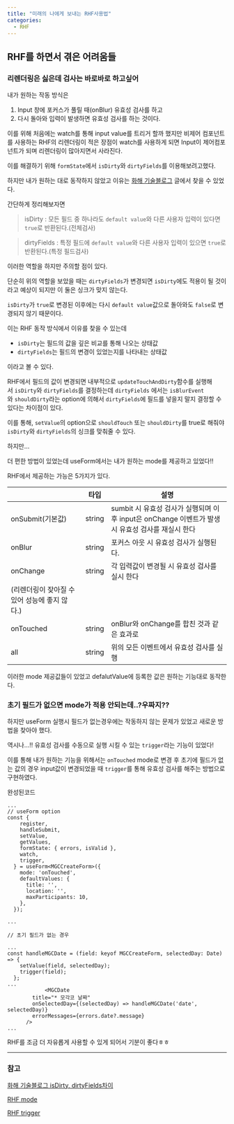 ```yaml
---
title: "미래의 나에게 보내는 RHF사용법"
categories:
  - RHF
---
```


## RHF를 하면서 겪은 어려움들

### 리렌더링은 싫은데 검사는 바로바로 하고싶어

내가 원하는 작동 방식은

1. Input 창에 포커스가 풀릴 때(onBlur) 유효성 검사를 하고
2. 다시 돌아와 입력이 발생하면 유효성 검사를 하는 것이다.

이를 위해 처음에는 watch를 통해 input value를 트리거 할까 했지만 비제어 컴포넌트를 사용하는 RHF의 리렌더링이 적은 장점이 watch를 사용하게 되면 Input이 제어컴포넌트가 되며 리렌더링이 많아지면서 사라진다.

이를 해결하기 위해 `formState`에서 `isDirty`와 `dirtyFields`를 이용해보려고했다.

하지만 내가 원하는 대로 동작하지 않았고 이유는 [화해 기술블로그](https://blog.hwahae.co.kr/all/tech/9249) 글에서 찾을 수 있었다.

간단하게 정리해보자면

> isDirty : 모든 필드 중 하나라도 `default value`와 다른 사용자 입력이 있다면 `true`로 반환된다.(전체검사)

> dirtyFields : 특정 필드에 `default value`와 다른 사용자 입력이 있으면 `true`로 반환된다.(특정 필드검사)

이러한 역할을 하지만 주의할 점이 있다.

단순히 위의 역할을 보았을 때는 `dirtyFields`가 변경되면 `isDirty`에도 적용이 될 것이라고 예상이 되지만 이 둘은 싱크가 맞지 않는다.

`isDirty`가 `true`로 변경된 이후에는 다시 `default value`값으로 돌아와도 `false`로 변경되지 않기 때문이다.

이는 RHF 동작 방식에서 이유를 찾을 수 있는데

- `isDirty`는 필드의 값을 깊은 비교를 통해 나오는 상태값
- `dirtyFields`는 필드의 변경이 있었는지를 나타내는 상태값

이라고 볼 수 있다.

RHF에서 필드의 값이 변경되면 내부적으로 `updateTouchAndDirty`함수를 실행해서 `isDirty`와 `dirtyFields`를 결정하는데 `dirtyFields` 에서는 `isBlurEvent`와 `shouldDirty`라는 option에 의해서 `dirtyFields`에 필드를 넣을지 말지 결정할 수 있다는 차이점이 있다.

이를 통해, `setValue`의 option으로 `shouldTouch` 또는 `shouldDirty`를 true로 해줘야 `isDirty`와 `dirtyFields`의 싱크를 맞춰줄 수 있다.

하지만…

더 편한 방법이 있었는데 useForm에서는 내가 원하는 mode를 제공하고 있었다!!

RHF에서 제공하는 가능은 5가지가 있다.

|                                               | 타입   | 설명                                                                                             |
| --------------------------------------------- | ------ | ------------------------------------------------------------------------------------------------ |
| onSubmit(기본값)                              | string | sumbit 시 유효성 검사가 실행되며 이후 input은 onChange 이벤트가 발생시 유효성 검사를 재실시 한다 |
| onBlur                                        | string | 포커스 아웃 시 유효성 검사가 실행된다.                                                           |
| onChange                                      | string | 각 입력값이 변경될 시 유효성 검사를 실시 한다                                                    |
| (리렌더링이 잦아질 수 있어 성능에 좋지 않다.) |
| onTouched                                     | string | onBlur와 onChange를 합친 것과 같은 효과로                                                        |
| all                                           | string | 위의 모든 이벤트에서 유효성 검사를 실행                                                          |

이러한 mode 제공값들이 있었고 defalutValue에 등록한 값은 원하는 기능대로 동작한다.

### 초기 필드가 없으면 mode가 적용 안되는데..?우짜지??

하지만 useForm 실행시 필드가 없는경우에는 작동하지 않는 문제가 있었고 새로운 방법을 찾아야 했다.

역시나…!! 유효성 검사를 수동으로 실행 시킬 수 있는 `trigger`라는 기능이 있었다!

이를 통해 내가 원하는 기능을 위해서는 `onTouched` mode로 변경 후 초기에 필드가 없는 값의 경우 input값이 변경되었을 때 `trigger`를 통해 유효성 검사를 해주는 방법으로 구현하였다.

완성된코드

```tsx
...
// useForm option
const {
    register,
    handleSubmit,
    setValue,
    getValues,
    formState: { errors, isValid },
    watch,
    trigger,
  } = useForm<MGCCreateForm>({
    mode: 'onTouched',
    defaultValues: {
      title: '',
      location: '',
      maxParticipants: 10,
    },
  });

...
```

```tsx
// 초기 필드가 없는 경우

...
const handleMGCDate = (field: keyof MGCCreateForm, selectedDay: Date) => {
    setValue(field, selectedDay);
    trigger(field);
  };
...
			<MGCDate
        title="* 모각코 날짜"
        onSelectedDay={(selectedDay) => handleMGCDate('date', selectedDay)}
        errorMessages={errors.date?.message}
      />
...
```

RHF를 조금 더 자유롭게 사용할 수 있게 되어서 기분이 좋다ㅎㅎ

---

### 참고

[화해 기술블로그 isDirty, dirtyFields차이](https://blog.hwahae.co.kr/all/tech/9249)

[RHF mode](https://react-hook-form.com/docs/useform#mode)

[RHF trigger](https://react-hook-form.com/docs/useform/trigger)
